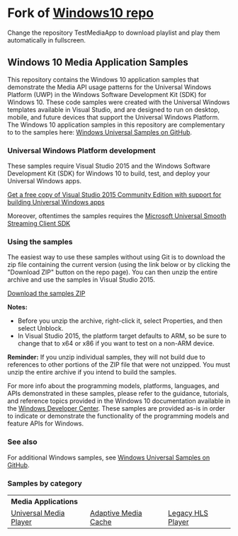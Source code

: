 <!---
  samplefwlink: http://go.microsoft.com/fwlink/p/?LinkId=619979&clcid=0x409
--->

# Fork of [Windows10 repo](https://github.com/flecoqui/Windows10)

Change the repository TestMediaApp to download playlist and play them automatically in fullscreen.

## Windows 10 Media Application Samples

This repository contains the Windows 10 application samples that demonstrate the Media API usage patterns for the Universal Windows Platform (UWP) in the Windows Software Development Kit (SDK) for Windows 10. These code samples were created with the Universal Windows templates available in Visual Studio, and are designed to run on desktop, mobile, and future devices that support the Universal Windows Platform.  
The Windows 10 application samples in this repository are complementary to to the samples here: [Windows Universal Samples on GitHub](https://github.com/Microsoft/Windows-universal-samples/).   

### Universal Windows Platform development

These samples require Visual Studio 2015 and the Windows Software Development Kit (SDK) for Windows 10 to build, test, and deploy your Universal Windows apps. 

   [Get a free copy of Visual Studio 2015 Community Edition with support for building Universal Windows apps](http://go.microsoft.com/fwlink/?LinkID=280676)

Moreover, oftentimes the samples requires the [Microsoft Universal Smooth Streaming Client SDK](https://visualstudiogallery.msdn.microsoft.com/1e7d4700-7fa8-49b6-8a7b-8d8666685459)  

### Using the samples

The easiest way to use these samples without using Git is to download the zip file containing the current version (using the link below or by clicking the "Download ZIP" button on the repo page). You can then unzip the entire archive and use the samples in Visual Studio 2015.

   [Download the samples ZIP](../../archive/master.zip)

   **Notes:** 
   * Before you unzip the archive, right-click it, select Properties, and then select Unblock.
   * In Visual Studio 2015, the platform target defaults to ARM, so be sure to change that to x64 or x86 if you want to test on a non-ARM device. 
   
**Reminder:** If you unzip individual samples, they will not build due to references to other portions of the ZIP file that were not unzipped. You must unzip the entire archive if you intend to build the samples.

For more info about the programming models, platforms, languages, and APIs demonstrated in these samples, please refer to the guidance, tutorials, and reference topics provided in the Windows 10 documentation available in the [Windows Developer Center](https://dev.windows.com). These samples are provided as-is in order to indicate or demonstrate the functionality of the programming models and feature APIs for Windows.


### See also

For additional Windows samples, see [Windows Universal Samples on GitHub](https://github.com/Microsoft/Windows-universal-samples/). 

### Samples by category

<table>
 <tr>
  <th colspan="3" align="left">Media Applications</th>
 </tr>
 <tr>
  <td><a href="Samples/UniversalMediaPlayer">Universal Media Player</a></td>
  <td><a href="Samples/AdaptiveMediaCache">Adaptive Media Cache</a></td>
  <td><a href="Samples/LegacyHLSPlayer">Legacy HLS Player</a></td>
   </tr>
</table>
